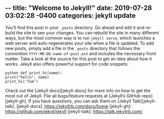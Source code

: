 --
title: "Welcome to Jekyll!" 
date: 2019-07-28 03:02:28 -0400 
categories: jekyll update 
--
You’ll find this post in your `_posts` directory. Go ahead and edit it and re-build 
the site to see your changes. You can rebuild the site in many different ways, but 
the most common way is to run `jekyll serve`, which launches a web server and 
auto-regenerates your site when a file is updated. 
To add new posts, simply add a file in the `_posts` directory that follows the 
convention `YYYY-MM-DD-name-of-post.ext` and includes the necessary front 
matter. Take a look at the source for this post to get an idea about how it works. 
Jekyll also offers powerful support for code snippets: ​
```
python def print_hi(name):
print("hello", name) 
print_hi('Tom')
```
Check out the [Jekyll docs][jekyll-docs] for more info on how to get the most out 
of Jekyll. File all bugs/feature requests at [Jekyll’s GitHub repo][jekyll-gh]. If you 
have questions, you can ask them on [Jekyll Talk][jekyll-talk]. 
[jekyll-docs]: https://jekyllrb.com/docs/home 
[jekyll-gh]:   https://github.com/jekyll/jekyll 
[jekyll-talk]: https://talk.jekyllrb.com/
